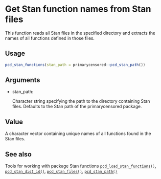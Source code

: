 # Get Stan function names from Stan files

This function reads all Stan files in the specified directory and
extracts the names of all functions defined in those files.

## Usage

``` r
pcd_stan_functions(stan_path = primarycensored::pcd_stan_path())
```

## Arguments

- stan_path:

  Character string specifying the path to the directory containing Stan
  files. Defaults to the Stan path of the primarycensored package.

## Value

A character vector containing unique names of all functions found in the
Stan files.

## See also

Tools for working with package Stan functions
[`pcd_load_stan_functions()`](https://primarycensored.epinowcast.org/reference/pcd_load_stan_functions.md),
[`pcd_stan_dist_id()`](https://primarycensored.epinowcast.org/reference/pcd_stan_dist_id.md),
[`pcd_stan_files()`](https://primarycensored.epinowcast.org/reference/pcd_stan_files.md),
[`pcd_stan_path()`](https://primarycensored.epinowcast.org/reference/pcd_stan_path.md)
